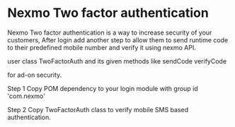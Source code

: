 # Nexmo Two factor authentication
Nexmo Two factor authentication is a way to increase security of your customers, After login add another step to allow them to send runtime code to their predefined mobile number and verify it using nexmo API.

user class TwoFactorAuth and its given methods like 
sendCode
verifyCode

for ad-on security.


Step 1
Copy POM dependency to your login module with group id 'com.nexmo'

Step 2
Copy TwoFactorAuth class to verify mobile SMS based authentication.
